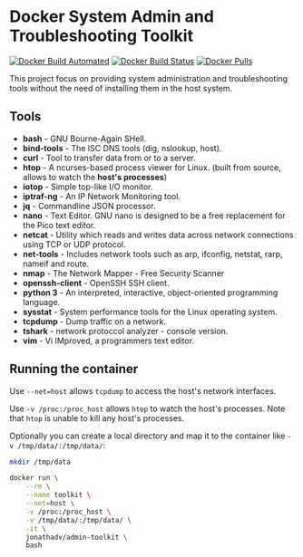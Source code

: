 # Docker System Admin and Troubleshooting Toolkit
[![Docker Build Automated](https://img.shields.io/docker/automated/jonathadv/admin-toolkit.svg)](https://hub.docker.com/r/jonathadv/admin-toolkit/)
[![Docker Build Status](https://img.shields.io/docker/cloud/build/jonathadv/admin-toolkit.svg)](https://hub.docker.com/r/jonathadv/admin-toolkit/)
[![Docker Pulls](https://img.shields.io/docker/pulls/jonathadv/admin-toolkit.svg)](https://hub.docker.com/r/jonathadv/admin-toolkit/)

This project focus on providing system administration and troubleshooting tools without the need of installing them in the host system.

## Tools

* **bash** - GNU Bourne-Again SHell.
* **bind-tools** - The ISC DNS tools (dig, nslookup, host).
* **curl** - Tool to transfer data from or to a server.
* **htop** - A ncurses-based process viewer for Linux. (built from source, allows to watch the **host's processes**)
* **iotop** - Simple top-like I/O monitor.
* **iptraf-ng** - An IP Network Monitoring tool.
* **jq** - Commandline JSON processor.
* **nano** - Text Editor. GNU nano is designed to be a free replacement for the Pico text editor.
* **netcat** - Utility which reads and writes data across network connections using TCP or UDP protocol.
* **net-tools** - Includes network tools such as arp, ifconfig, netstat, rarp, nameif and route.
* **nmap** - The Network Mapper - Free Security Scanner
* **openssh-client** - OpenSSH SSH client.
* **python 3** - An interpreted, interactive, object-oriented programming language.
* **sysstat** - System performance tools for the Linux operating system.
* **tcpdump** - Dump traffic on a network.
* **tshark** - network protoccol analyzer - console version.
* **vim** - Vi IMproved, a programmers text editor.

## Running the container

Use `--net=host` allows `tcpdump` to access the host's network interfaces.

Use `-v /proc:/proc_host` allows `htop` to watch the host's processes. Note that `htop` is unable to kill any host's processes.

Optionally you can create a local directory and map it to the container like `-v /tmp/data/:/tmp/data/`:

```bash
mkdir /tmp/data

docker run \
    --rm \
    --name toolkit \
    --net=host \
    -v /proc:/proc_host \
    -v /tmp/data/:/tmp/data/ \
    -it \
    jonathadv/admin-toolkit \
    bash
```

